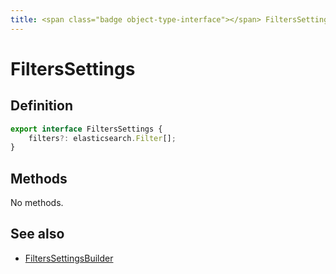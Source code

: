 ```yaml
---
title: <span class="badge object-type-interface"></span> FiltersSettings
---
```

# <span class="badge object-type-interface"></span> FiltersSettings

## Definition

```typescript
export interface FiltersSettings {
	filters?: elasticsearch.Filter[];
}

```
## Methods

No methods.
## See also

 * <span class="badge builder"></span> [FiltersSettingsBuilder](./builder-FiltersSettingsBuilder.md)
